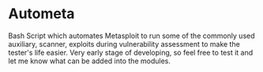 # Autometa
Bash Script which automates Metasploit to run some of the commonly used auxiliary, scanner, exploits during vulnerability assessment to make the tester's life easier. Very early stage of developing, so feel free to test it and let me know what can be added into the modules.
